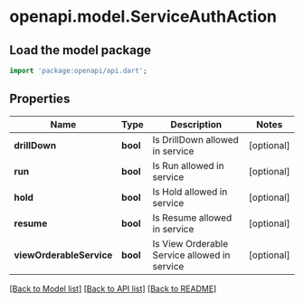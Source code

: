 # openapi.model.ServiceAuthAction

## Load the model package
```dart
import 'package:openapi/api.dart';
```

## Properties
Name | Type | Description | Notes
------------ | ------------- | ------------- | -------------
**drillDown** | **bool** | Is DrillDown allowed in service | [optional] 
**run** | **bool** | Is Run allowed in service | [optional] 
**hold** | **bool** | Is Hold allowed in service | [optional] 
**resume** | **bool** | Is Resume allowed in service | [optional] 
**viewOrderableService** | **bool** | Is View Orderable Service allowed in service | [optional] 

[[Back to Model list]](../README.md#documentation-for-models) [[Back to API list]](../README.md#documentation-for-api-endpoints) [[Back to README]](../README.md)


